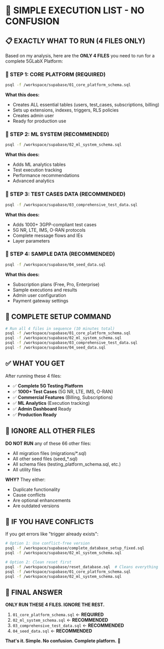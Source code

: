 # 🎯 SIMPLE EXECUTION LIST - NO CONFUSION

## 📋 **EXACTLY WHAT TO RUN (4 FILES ONLY)**

Based on my analysis, here are the **ONLY 4 FILES** you need to run for a complete 5GLabX Platform:

### **🔴 STEP 1: CORE PLATFORM (REQUIRED)**
```bash
psql -f /workspace/supabase/01_core_platform_schema.sql
```
**What this does:**
- Creates ALL essential tables (users, test_cases, subscriptions, billing)
- Sets up extensions, indexes, triggers, RLS policies
- Creates admin user
- Ready for production use

### **🔴 STEP 2: ML SYSTEM (RECOMMENDED)**
```bash
psql -f /workspace/supabase/02_ml_system_schema.sql
```
**What this does:**
- Adds ML analytics tables
- Test execution tracking
- Performance recommendations
- Advanced analytics

### **🔴 STEP 3: TEST CASES DATA (RECOMMENDED)**
```bash
psql -f /workspace/supabase/03_comprehensive_test_data.sql
```
**What this does:**
- Adds 1000+ 3GPP-compliant test cases
- 5G NR, LTE, IMS, O-RAN protocols
- Complete message flows and IEs
- Layer parameters

### **🔴 STEP 4: SAMPLE DATA (RECOMMENDED)**
```bash
psql -f /workspace/supabase/04_seed_data.sql
```
**What this does:**
- Subscription plans (Free, Pro, Enterprise)
- Sample executions and results
- Admin user configuration
- Payment gateway settings

## 🚀 **COMPLETE SETUP COMMAND**

```bash
# Run all 4 files in sequence (10 minutes total)
psql -f /workspace/supabase/01_core_platform_schema.sql
psql -f /workspace/supabase/02_ml_system_schema.sql
psql -f /workspace/supabase/03_comprehensive_test_data.sql
psql -f /workspace/supabase/04_seed_data.sql
```

## ✅ **WHAT YOU GET**

After running these 4 files:
- ✅ **Complete 5G Testing Platform**
- ✅ **1000+ Test Cases** (5G NR, LTE, IMS, O-RAN)
- ✅ **Commercial Features** (Billing, Subscriptions)
- ✅ **ML Analytics** (Execution tracking)
- ✅ **Admin Dashboard** Ready
- ✅ **Production Ready**

## 🚨 **IGNORE ALL OTHER FILES**

**DO NOT RUN** any of these 66 other files:
- All migration files (migrations/*.sql)
- All other seed files (seed_*.sql)
- All schema files (testing_platform_schema.sql, etc.)
- All utility files

**WHY?** They either:
- Duplicate functionality
- Cause conflicts
- Are optional enhancements
- Are outdated versions

## 🔧 **IF YOU HAVE CONFLICTS**

If you get errors like "trigger already exists":

```bash
# Option 1: Use conflict-free version
psql -f /workspace/supabase/complete_database_setup_fixed.sql
psql -f /workspace/supabase/02_ml_system_schema.sql

# Option 2: Clean reset first
psql -f /workspace/supabase/reset_database.sql  # Cleans everything
psql -f /workspace/supabase/01_core_platform_schema.sql
psql -f /workspace/supabase/02_ml_system_schema.sql
```

## 🎯 **FINAL ANSWER**

**ONLY RUN THESE 4 FILES. IGNORE THE REST.**

1. `01_core_platform_schema.sql` ← **REQUIRED**
2. `02_ml_system_schema.sql` ← **RECOMMENDED** 
3. `03_comprehensive_test_data.sql` ← **RECOMMENDED**
4. `04_seed_data.sql` ← **RECOMMENDED**

**That's it. Simple. No confusion. Complete platform.** 🚀